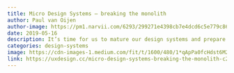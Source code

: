 ```yaml
---
title: Micro Design Systems — breaking the monolith
author: Paul van Oijen
author-image: https://pm1.narvii.com/6293/299271e4398cb7e4dcd6c5e779c8602e482c02fe_hq.jpg
date: 2019-05-16
description: It’s time for us to mature our design systems and prepare for the future.
categories: design-systems
image: https://cdn-images-1.medium.com/fit/t/1600/480/1*qApPa0fcHdst6M2uzLSwDQ@2x.jpeg
link: https://uxdesign.cc/micro-design-systems-breaking-the-monolith-c2b4abcd7158
---
```


